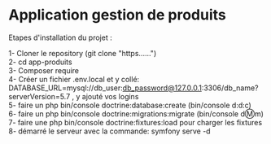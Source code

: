 # Application  gestion de produits

Etapes d'installation du projet :

 1- Cloner le repository (git clone "https......")  
 2- cd app-produits  
 3- Composer require  
 4- Créer un fichier .env.local et y collé: DATABASE_URL=mysql://db_user:db_password@127.0.0.1:3306/db_name?serverVersion=5.7  , y ajouté vos logins  
 5- faire un php bin/console doctrine:database:create (bin/console d:d:c)  
 6- faire un php bin/console doctrine:migrations:migrate (bin/console d:m:m)  
 7- faire une php bin/console doctrine:fixtures:load pour charger les fixtures  
 8- démarré le serveur avec la commande: symfony serve -d 
  
 
 